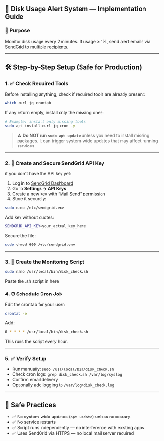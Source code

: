 

## 📄 Disk Usage Alert System — Implementation Guide

### 🔧 Purpose
Monitor disk usage every 2 minutes. If usage ≥ 1%, send alert emails via SendGrid to multiple recipients.

---

## 🛠️ Step-by-Step Setup (Safe for Production)

### 1. ✅ **Check Required Tools**

Before installing anything, check if required tools are already present:

```bash
which curl jq crontab
```

If any return empty, install only the missing ones:

```bash
# Example: install only missing tools
sudo apt install curl jq cron -y
```

> ⚠️ **Do NOT run `sudo apt update`** unless you need to install missing packages. It can trigger system-wide updates that may affect running services.

---

### 2. 🔐 **Create and Secure SendGrid API Key**

if you don't have the API key yet:
1. Log in to [SendGrid Dashboard](https://app.sendgrid.com)
2. Go to **Settings → API Keys**
3. Create a new key with “Mail Send” permission
4. Store it securely:

```bash
sudo nano /etc/sendgrid.env
```

Add key without quotes:

```bash
SENDGRID_API_KEY=your_actual_key_here
```

Secure the file:

```bash
sudo chmod 600 /etc/sendgrid.env
```

---

### 3. 📜 **Create the Monitoring Script**

```bash
sudo nano /usr/local/bin/disk_check.sh
```

Paste the .sh script in here



### 4. ⏰ **Schedule Cron Job**

Edit the crontab for your user:

```bash
crontab -e
```

Add:

```bash
0 * * * * /usr/local/bin/disk_check.sh
```

This runs the script every hour.

---

### 5. ✅ **Verify Setup**

- Run manually: `sudo /usr/local/bin/disk_check.sh`
- Check cron logs: `grep disk_check.sh /var/log/syslog`
- Confirm email delivery
- Optionally add logging to `/var/log/disk_check.log`

---

## 🧘 Safe Practices

- ✅ No system-wide updates (`apt update`) unless necessary
- ✅ No service restarts
- ✅ Script runs independently — no interference with existing apps
- ✅ Uses SendGrid via HTTPS — no local mail server required

